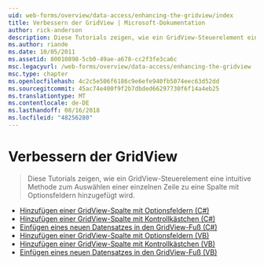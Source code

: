 ```yaml
---
uid: web-forms/overview/data-access/enhancing-the-gridview/index
title: Verbessern der GridView | Microsoft-Dokumentation
author: rick-anderson
description: Diese Tutorials zeigen, wie ein GridView-Steuerelement eine intuitive Methode zum Auswählen einer einzelnen Zeile zu eine Spalte mit Optionsfeldern hinzugefügt wird.
ms.author: riande
ms.date: 10/05/2011
ms.assetid: 80010898-5cb0-49ae-a678-cc2f3fe3ca6c
msc.legacyurl: /web-forms/overview/data-access/enhancing-the-gridview
msc.type: chapter
ms.openlocfilehash: 4c2c5e506f6186c9e6efe940fb5074eec63d52dd
ms.sourcegitcommit: 45ac74e400f9f2b7dbded66297730f6f14a4eb25
ms.translationtype: MT
ms.contentlocale: de-DE
ms.lasthandoff: 08/16/2018
ms.locfileid: "48256280"
---
```

<a name="enhancing-the-gridview"></a>Verbessern der GridView
====================
> Diese Tutorials zeigen, wie ein GridView-Steuerelement eine intuitive Methode zum Auswählen einer einzelnen Zeile zu eine Spalte mit Optionsfeldern hinzugefügt wird.


- [Hinzufügen einer GridView-Spalte mit Optionsfeldern (C#)](adding-a-gridview-column-of-radio-buttons-cs.md)
- [Hinzufügen einer GridView-Spalte mit Kontrollkästchen (C#)](adding-a-gridview-column-of-checkboxes-cs.md)
- [Einfügen eines neuen Datensatzes in den GridView-Fuß (C#)](inserting-a-new-record-from-the-gridview-s-footer-cs.md)
- [Hinzufügen einer GridView-Spalte mit Optionsfeldern (VB)](adding-a-gridview-column-of-radio-buttons-vb.md)
- [Hinzufügen einer GridView-Spalte mit Kontrollkästchen (VB)](adding-a-gridview-column-of-checkboxes-vb.md)
- [Einfügen eines neuen Datensatzes in den GridView-Fuß (VB)](inserting-a-new-record-from-the-gridview-s-footer-vb.md)
